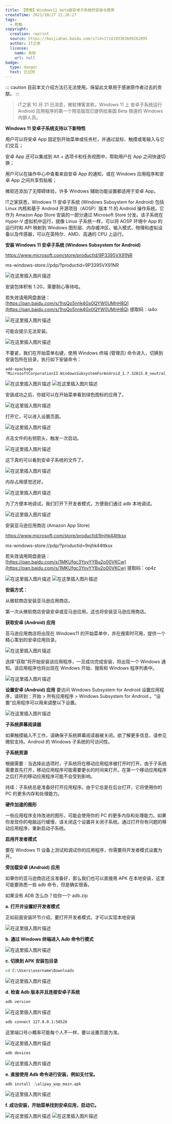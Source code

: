 ```yaml
---
title: 【转载】Windows11 beta版安卓子系统的安装与使用
createTime: 2021/10/27 21:26:27
tags:
  - 转载
copyright:
  creation: reprint
  source: https://baijiahao.baidu.com/s?id=1714193303609262895
  author: IT之家
  license:
    name: 未知
    url: null
badge:
  type: danger
  text: 已过时
---
```


::: caution
目前本文介绍方法已无法使用。保留此文章用于感谢原作者过去的贡献。
:::

> IT之家 10 月 21 日消息，微软博客宣称，Windows 11 上 安卓子系统运行 Android 应用程序的第一个预览版现已提供给美国 Beta 频道的 Windows 内部人员。

**Windows 11 安卓子系统支持以下新特性**

用户可以将安卓 App 固定到开始菜单或任务栏，并通过鼠标、触摸或笔输入与它们交互；

安卓 App 还可以集成到 Alt + 选项卡和任务视图中，帮助用户在 App 之间快速切换；

用户可以在操作中心中查看来自安卓 App 的通知，或在 Windows 应用程序和安卓 App 之间共享剪贴板；

微软还添加了无障碍体验，许多 Windows 辅助功能设置都适用于安卓 App。

IT之家获悉，Windows 11 安卓子系统 (Windows Subsystem for Android) 包括 Linux 内核和基于 Android 开源项目（AOSP）版本 11 的 Android 操作系统。它作为 Amazon App Store 安装的一部分通过 Microsoft Store 分发。该子系统在 Hyper-V 虚拟机中运行，就像 Linux 子系统一样，可以将 AOSP 环境中 App 的运行时和 API 映射到 Windows 图形层、内存缓冲区、输入模式、物理和虚拟设备以及传感器，可以在英特尔、AMD、高通的 CPU 上运行。

**安装 Windows 11 安卓子系统 (Windows Subsystem for Android)**

https://www.microsoft.com/store/productId/9P3395VX91NR

ms-windows-store://pdp/?productid=9P3395VX91NR

![在这里插入图片描述](../images/44f9f2f7cba87a52516087b3d4fb85ea.png)

安装包体积有 1.2G，需要耐心等待哈。

若失效请用网盘直链：[https://pan.baidu.com/s/1hsQo5nnk4Gx0QYW0UMnH8Q](https://pan.baidu.com/s/1hsQo5nnk4Gx0QYW0UMnH8Q)
提取码：ia4o

![在这里插入图片描述](../images/c692aa91f6a6b814374ecee6102665ab.png)

可能会提示无法安装。

![在这里插入图片描述](../images/59200901518e0ba18ddc3631171e6bda.png)

不要紧，我们在开始菜单右键，使用 Windows 终端 (管理员) 命令进入，切换到安装包所在目录，执行如下安装命令：

```text
add-xpackage "MicrosoftCorporationII.WindowsSubsystemForAndroid_1.7.32815.0_neutral___8wekyb3d8bbwe.Msixbundle"
```

![在这里插入图片描述](../images/b1bd4a3054131ddbb172e6eab24322b6.png)
![在这里插入图片描述](../images/9424f880d179a880a27381d5684ef0e6.png)

安装成功之后，你就可以在开始菜单看到绿色图标的应用了。

![在这里插入图片描述](../images/c60f2cc5df7288348b321a5644ecbaa9.png)

打开它，可以进入设置页面。

![在这里插入图片描述](../images/bebe5f6f96eba7ec773dd126ee69cb87.png)

点击文件的右侧箭头，触发一次启动。

![在这里插入图片描述](../images/03f85ab48fc41f43c3f7041e3f5f28df.png)

这下真的可以看到安卓子系统的文件了。

![在这里插入图片描述](../images/e738b45de18a228210388ac6ef7c3c6a.png)

内存占用感觉还好。

![在这里插入图片描述](../images/299773abcdea9892841d58864957a8d0.png)

为了方便本地调试，我们打开下开发者模式，方便我们通过 adb 本地调试。

![在这里插入图片描述](../images/ba13214094909a79cc55b1fa5e13da48.png)

安装亚马逊应用商店 (Amazon App Store)

https://www.microsoft.com/store/productId/9njhk44ttksx

ms-windows-store://pdp/?productid=9njhk44ttksx

若失效请用网盘直链：
[https://pan.baidu.com/s/1MKUfgc3YovYYBu2o00VKCw](https://pan.baidu.com/s/1MKUfgc3YovYYBu2o00VKCw)
提取码：op4z

![在这里插入图片描述](../images/cb35f09b691dd15aa11af81cde47ce57.png)
![在这里插入图片描述](../images/6652329cf8ae32de9fc5ac63c775bc5f.png)

**安装方式：**

从微软商店安装亚马逊应用商店。

第一次从微软商店安装安卓或亚马逊应用，这也将安装亚马逊应用商店。

**获取安卓 (Android) 应用**

亚马逊应用商店将出现在 Windows11 的开始菜单中，并在搜索时可用，提供一个精心策划的安卓应用目录。

![在这里插入图片描述](../images/10cfe93beb4c467db9b02fb926b81164.png)

选择“获取”将开始安装该应用程序，一旦成功完成安装，将出现一个 Windows 通知。该应用程序也将出现在 Windows 开始、搜索和 Windows 程序列表中。

![在这里插入图片描述](../images/10cfe93beb4c467db9b02fb926b81164.png)

**设置安卓 (Android) 应用**
要访问 Windows Subsystem for Android 设置应用程序，请转到：开始 > 所有应用程序 > Windows Subsystem for Android 。“设置”应用程序可以用来调整以下设置。

![在这里插入图片描述](../images/20c8c0d2bc06f8f4b86c79f32514cfc1.png)

**子系统屏幕阅读器**

如果触摸输入不工作，请确保子系统屏幕阅读器被关闭。欲了解更多信息，请参见微软支持。Android 的 Windows 子系统的可访问性。

**子系统资源**

根据需要：当选择此选项时，子系统将在移动应用程序被打开时打开。由于子系统需要首先打开，移动应用程序可能需要更长的时间来打开。在第一个移动应用程序之后打开的移动应用程序可能不会受到影响。

持续：子系统总是准备好打开应用程序。由于它总是在后台打开，它将使用你的 PC 的更多内存和处理能力。

**硬件加速的图形**

一些应用程序支持改进的图形，可能会使用你的 PC 的更多内存和处理能力。如果你发现你的电脑运行缓慢，请关闭这个设置并关闭子系统。通过打开你有问题的移动应用程序，重新启动子系统。

**启用开发者模式**

要在 Windows 11 设备上测试和调试你的应用程序，你需要将开发者模式设置为开。

**旁加载安卓 (Android) 应用**

如果你的亚马逊商店还没准备好，那么我们也可以直接用 APK 在本地安装，这里可能要熟悉一些 adb 命令，但是确实很香。

如果没有 ADB 怎么办？给你一个 adb.zip

**a. 打开并设置好开发者模式**

正如前面安装环节介绍，要打开开发者模式，才可以实现本地安装

![在这里插入图片描述](../images/58aef3e8de9692de4a6a98dd048d4065.png)

**b. 通过 Windows 终端进入 Adb 命令行模式**

![在这里插入图片描述](../images/baa51d8d79be94c23be0ebf5a06f57f0.png)

**c. 切换到 APK 安装包目录**

```cmd
cd C:\Users\username\Downloads
```

![在这里插入图片描述](../images/3343cb1ace2aa859d7df8977cfa6039a.png)

**d. 检查 Adb 版本并且连接安卓子系统**

```cmd
adb version
```

![在这里插入图片描述](../images/be92eba82fab16025b63c7f5e59687ec.png)

```cmd
adb connect 127.0.0.1:58526
```

这里端口号小概率可能每个人不一样，要以设置页面为准。

![在这里插入图片描述](../images/90a02c7b17567f87636d3bef3f6a333d.png)

```cmd
adb devices
```

![在这里插入图片描述](../images/d92095b473e0986bb5a61baa2f3a0171.png)

**e. 直接使用 Adb 命令进行安装，例如支付宝。**

```cmd
adb install .\alipay_wap_main.apk
```

![在这里插入图片描述](../images/82fd8524b22ee3f9a771e2d7027270a0.png)

**f. 成功安装，开始菜单找到安卓应用，启动它。**

![在这里插入图片描述](../images/b5a469835130376383d8ce69d2c6119f.png)
![在这里插入图片描述](../images/fce7460637ca6ed83a4b623ee5af46a0.png)

